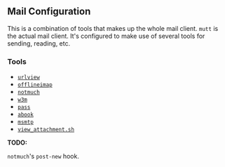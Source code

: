 ## Mail Configuration

This is a combination of tools that makes up the whole mail client. `mutt` is the actual mail client. It's configured to make use of several tools for sending, reading, etc.

### Tools

* [`urlview`](http://linuxcommand.org/man_pages/urlview1.html)
* [`offlineimap`](http://www.offlineimap.org/)
* [`notmuch`](https://notmuchmail.org/)
* [`w3m`](http://w3m.sourceforge.net/)
* [`pass`](https://www.passwordstore.org/)
* [`abook`](http://abook.sourceforge.net/)
* [`msmtp`](http://msmtp.sourceforge.net/)
* [`view_attachment.sh`](https://gist.github.com/xxx/2942855)

**TODO:**

`notmuch`'s `post-new` hook.
